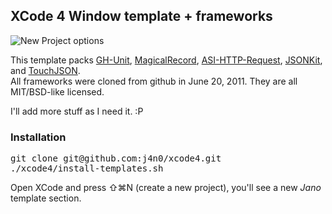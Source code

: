 ## XCode 4 Window template + frameworks

![New Project options](https://github.com/j4n0/xcode4/raw/master/pages/newProject.png "New Project options")

This template packs [GH-Unit](https://github.com/gabriel/gh-unit/ "GHUnit"), [MagicalRecord](https://github.com/magicalpanda/MagicalRecord "MagicalRecord"), [ASI-HTTP-Request](https://github.com/pokeb/asi-http-request/), [JSONKit](https://github.com/johnezang/JSONKit), and [TouchJSON](https://github.com/TouchCode/TouchJSON).  
All frameworks were cloned from github in June 20, 2011. They are all MIT/BSD-like licensed.

I'll add more stuff as I need it. :P

### Installation
<pre>
git clone git@github.com:j4n0/xcode4.git
./xcode4/install-templates.sh
</pre>
Open XCode and press ⇧⌘N (create a new project), you'll see a new *Jano* template section.

